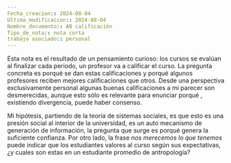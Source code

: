 ```yaml
---
Fecha_creacion:: 2024-08-04
Ultima_modificacion:: 2024-08-04
Nombre_documento:: AB calificación
Tipo_de_nota:: nota corta 
trabajo asociado:: personal
---
```


Esta nota es el resultado de un pensamiento curioso: los cursos se evalúan al finalizar cada periodo, un profesor va a calificar el curso. La pregunta concreta es porqué se dan estas calificaciones y porqué algunos profesores reciben mejores calificaciones que otros. Desde una perspectiva exclusivamente personal algunas buenas calificaciones a mi parecer son desmerecidas, aunque esto sólo es relevante para enunciar porqué , existiendo divergencia, puede haber consenso. 

Mi hipótesis, partiendo de la teoría de sistemas sociales, es que esto es una presión social al interior de la universidad, es un auto mecanismo de generación de información, la pregunta que surge es porqué genera la suficiente confianza. Por otro lado, la frase *nos merecemos lo que tenemos* puede indicar que los estudiantes valores al curso según sus expectativas, ¿y cuales son estas en un estudiante promedio de antropología?

